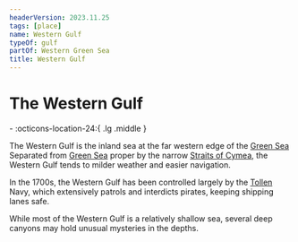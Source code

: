 ```yaml
---
headerVersion: 2023.11.25
tags: [place]
name: Western Gulf
typeOf: gulf
partOf: Western Green Sea
title: Western Gulf
---
```

# The Western Gulf
<div class="grid cards ext-narrow-margin ext-one-column" markdown>
-    :octicons-location-24:{ .lg .middle }   
</div>


The Western Gulf is the inland sea at the far western edge of the [Green Sea](<../green-sea.md>) Separated from [Green Sea](<../green-sea.md>) proper by the narrow [Straits of Cymea](<./straits-of-cymea.md>), the Western Gulf tends to milder weather and easier navigation. 

In the 1700s, the Western Gulf has been controlled largely by the [Tollen](<tollen/tollen.md>) Navy, which extensively patrols and interdicts pirates, keeping shipping lanes safe. 

While most of the Western Gulf is a relatively shallow sea, several deep canyons may hold unusual mysteries in the depths. 